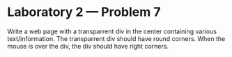 # Laboratory 2  — Problem 7

Write a web page with a transparrent div in the center containing various text/information. The transparrent div should have round corners. When the mouse is over the div, the div should have right corners. 

